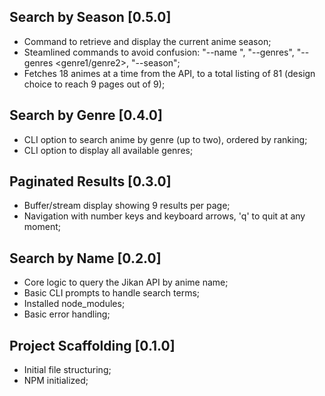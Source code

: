 ## Search by Season [0.5.0]
- Command to retrieve and display the current anime season;
- Steamlined commands to avoid confusion: "--name <name>", "--genres", "--genres <genre1/genre2>, "--season";
- Fetches 18 animes at a time from the API, to a total listing of 81 (design choice to reach 9 pages out of 9);

## Search by Genre [0.4.0]
- CLI option to search anime by genre (up to two), ordered by ranking;
- CLI option to display all available genres;


## Paginated Results [0.3.0]
- Buffer/stream display showing 9 results per page;
- Navigation with number keys and keyboard arrows, 'q' to quit at any moment;

## Search by Name [0.2.0] 
- Core logic to query the Jikan API by anime name;
- Basic CLI prompts to handle search terms;
- Installed node_modules;
- Basic error handling;

## Project Scaffolding [0.1.0]
- Initial file structuring;
- NPM initialized;